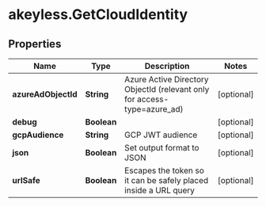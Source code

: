 # akeyless.GetCloudIdentity

## Properties

Name | Type | Description | Notes
------------ | ------------- | ------------- | -------------
**azureAdObjectId** | **String** | Azure Active Directory ObjectId (relevant only for access-type&#x3D;azure_ad) | [optional] 
**debug** | **Boolean** |  | [optional] 
**gcpAudience** | **String** | GCP JWT audience | [optional] 
**json** | **Boolean** | Set output format to JSON | [optional] 
**urlSafe** | **Boolean** | Escapes the token so it can be safely placed inside a URL query | [optional] 


